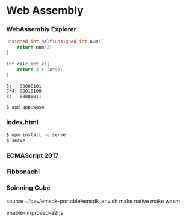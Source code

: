 # Web Assembly

### WebAssembly Explorer

```c
unsigned int half(unsigned int num){
    return num/2;
}
  
int calc(int x){
    return 3 + (x*4);
}
```

```
5:   00000101
5*4: 00010100
3:   00000011
```

```bash
$ xxd app.wasm
```

### index.html

```bash
$ npm install -g serve
$ serve 
```

### ECMAScript 2017
### Fibbonachi
### Spinning Cube
source ~/dev/emsdk-portable/emsdk_env.sh
make native
make wasm

enable-improved-a2hs